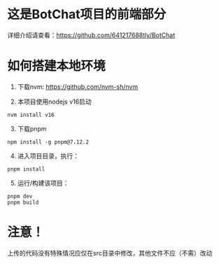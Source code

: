 # 这是BotChat项目的前端部分

详细介绍请查看：https://github.com/641217688tly/BotChat

# 如何搭建本地环境

1. 下载nvm: https://github.com/nvm-sh/nvm

2. 本项目使用nodejs v16启动
```
nvm install v16
```

3. 下载pnpm 
```
npm install -g pnpm@7.12.2
```

4. 进入项目目录，执行：
```
pnpm install
```

5. 运行/构建该项目：
```
pnpm dev
pnpm build
```

# 注意！
上传的代码没有特殊情况应仅在src目录中修改，其他文件不应（不需）改动
